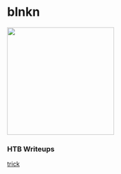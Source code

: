 <p align="center">
  <h1>blnkn</h1>
  <img src="https://avatars.githubusercontent.com/u/34801215?v=4" width="250">
  <h3>HTB Writeups</h3>
  <a href="/htb/trick">trick</a>
</p>

